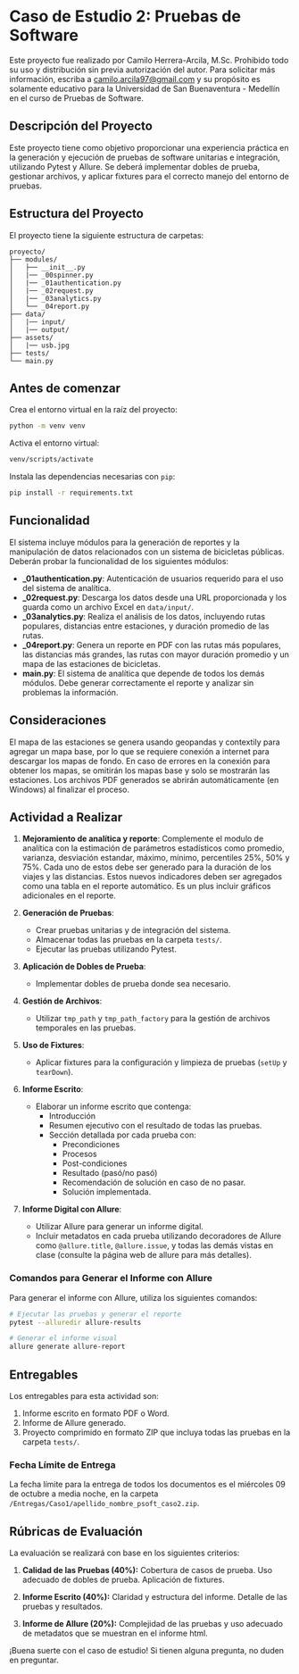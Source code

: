 # Caso de Estudio 2: Pruebas de Software

Este proyecto fue realizado por Camilo Herrera-Arcila, M.Sc. Prohibido todo su uso y distribución sin previa autorización del autor. Para solicitar más información, escriba a [camilo.arcila97@gmail.com](mailto:camilo.arcila97@gmail.com) y su propósito es solamente educativo para la Universidad de San Buenaventura - Medellín en el curso de Pruebas de Software.

## Descripción del Proyecto

Este proyecto tiene como objetivo proporcionar una experiencia práctica en la generación y ejecución de pruebas de software unitarias e integración, utilizando Pytest y Allure. Se deberá implementar dobles de prueba, gestionar archivos, y aplicar fixtures para el correcto manejo del entorno de pruebas.

## Estructura del Proyecto

El proyecto tiene la siguiente estructura de carpetas:

```text
proyecto/
├── modules/
│   ├── __init__.py
│   |── _00spinner.py
│   |── _01authentication.py
│   |── _02request.py
│   |── _03analytics.py
│   └── _04report.py
├── data/
│   |── input/
│   |── output/
├── assets/
│   |── usb.jpg
├── tests/
└── main.py
```

## Antes de comenzar

Crea el entorno virtual en la raíz del proyecto:

```bash
python -m venv venv
```

Activa el entorno virtual:

```bash
venv/scripts/activate
```

Instala las dependencias necesarias con `pip`:

```bash
pip install -r requirements.txt
```

## Funcionalidad

El sistema incluye módulos para la generación de reportes y la manipulación de datos relacionados con un sistema de bicicletas públicas. Deberán probar la funcionalidad de los siguientes módulos:

- **_01authentication.py**: Autenticación de usuarios requerido para el uso del sistema de analítica.
- **_02request.py**: Descarga los datos desde una URL proporcionada y los guarda como un archivo Excel en `data/input/`.
- **_03analytics.py**: Realiza el análisis de los datos, incluyendo rutas populares, distancias entre estaciones, y duración promedio de las rutas.
- **_04report.py**: Genera un reporte en PDF con las rutas más populares, las distancias más grandes, las rutas con mayor duración promedio y un mapa de las estaciones de bicicletas.
- **main.py**: El sistema de analítica que depende de todos los demás módulos. Debe generar correctamente el reporte y analizar sin problemas la información.

## Consideraciones

El mapa de las estaciones se genera usando geopandas y contextily para agregar un mapa base, por lo que se requiere conexión a internet para descargar los mapas de fondo. En caso de errores en la conexión para obtener los mapas, se omitirán los mapas base y solo se mostrarán las estaciones. Los archivos PDF generados se abrirán automáticamente (en Windows) al finalizar el proceso.
  
## Actividad a Realizar

1. **Mejoramiento de analítica y reporte**: Complemente el modulo de analítica con la estimación de parámetros estadísticos como promedio, varianza, desviación estandar, máximo, mínimo, percentiles 25%, 50% y 75%. Cada uno de estos debe ser generado para la duración de los viajes y las distancias. Estos nuevos indicadores deben ser agregados como una tabla en el reporte automático. Es un plus incluir gráficos adicionales en el reporte.
2. **Generación de Pruebas**:
   - Crear pruebas unitarias y de integración del sistema.
   - Almacenar todas las pruebas en la carpeta `tests/`.
   - Ejecutar las pruebas utilizando Pytest.

3. **Aplicación de Dobles de Prueba**:
   - Implementar dobles de prueba donde sea necesario.

4. **Gestión de Archivos**:
   - Utilizar `tmp_path` y `tmp_path_factory` para la gestión de archivos temporales en las pruebas.

5. **Uso de Fixtures**:
   - Aplicar fixtures para la configuración y limpieza de pruebas (`setUp` y `tearDown`).

6. **Informe Escrito**:
   - Elaborar un informe escrito que contenga:
     - Introducción
     - Resumen ejecutivo con el resultado de todas las pruebas.
     - Sección detallada por cada prueba con:
       - Precondiciones
       - Procesos
       - Post-condiciones
       - Resultado (pasó/no pasó)
       - Recomendación de solución en caso de no pasar.
       - Solución implementada.

7. **Informe Digital con Allure**:
   - Utilizar Allure para generar un informe digital.
   - Incluir metadatos en cada prueba utilizando decoradores de Allure como `@allure.title`, `@allure.issue`, y todas las demás vistas en clase (consulte la página web de allure para más detalles).

### Comandos para Generar el Informe con Allure

Para generar el informe con Allure, utiliza los siguientes comandos:

```bash
# Ejecutar las pruebas y generar el reporte
pytest --alluredir allure-results

# Generar el informe visual
allure generate allure-report
```

## Entregables

Los entregables para esta actividad son:

1. Informe escrito en formato PDF o Word.
2. Informe de Allure generado.
3. Proyecto comprimido en formato ZIP que incluya todas las pruebas en la carpeta `tests/`.

### Fecha Límite de Entrega

La fecha límite para la entrega de todos los documentos es el miércoles 09 de octubre a media noche, en la carpeta `/Entregas/Caso1/apellido_nombre_psoft_caso2.zip`.

## Rúbricas de Evaluación

La evaluación se realizará con base en los siguientes criterios:

1. **Calidad de las Pruebas (40%):** Cobertura de casos de prueba. Uso adecuado de dobles de prueba. Aplicación de fixtures.

2. **Informe Escrito (40%):** Claridad y estructura del informe. Detalle de las pruebas y resultados.

3. **Informe de Allure (20%):** Complejidad de las pruebas y uso adecuado de metadatos que se muestran en el informe html.

¡Buena suerte con el caso de estudio! Si tienen alguna pregunta, no duden en preguntar.
